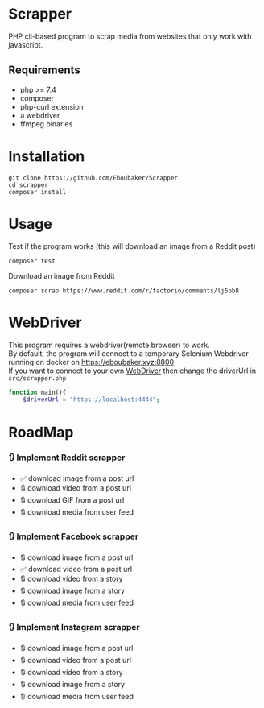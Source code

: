 # Scrapper
PHP cli-based program to scrap media from websites that only work with javascript.

## Requirements
- php >= 7.4
- composer
- php-curl extension
- a webdriver
- ffmpeg binaries

# Installation
```console
git clone https://github.com/Eboubaker/Scrapper
cd scrapper
composer install
```
# Usage
Test if the program works (this will download an image from a Reddit post)
```console
composer test
```
Download an image from Reddit
```console
composer scrap https://www.reddit.com/r/factorio/comments/lj5pb8
```

# WebDriver
This program requires a webdriver(remote browser) to work.  
By default, the program will connect to a temporary Selenium Webdriver running on docker on https://eboubaker.xyz:8800   
If you want to connect to your own [WebDriver](https://www.selenium.dev/documentation/webdriver) then change the driverUrl in `src/scrapper.php`
```php
function main(){
    $driverUrl = "https://localhost:4444";
```
# RoadMap

### 🔃 Implement Reddit scrapper

- ✅ download image from a post url
- 🔃 download video from a post url
- 🔃 download GIF from a post url
- 🔃 download media from user feed

### 🔃 Implement Facebook scrapper

- 🔃 download image from a post url
- ✅ download video from a post url
- 🔃 download video from a story
- 🔃 download image from a story
- 🔃 download media from user feed

### 🔃 Implement Instagram scrapper

- 🔃 download image from a post url
- 🔃 download video from a post url
- 🔃 download video from a story
- 🔃 download image from a story
- 🔃 download media from user feed
